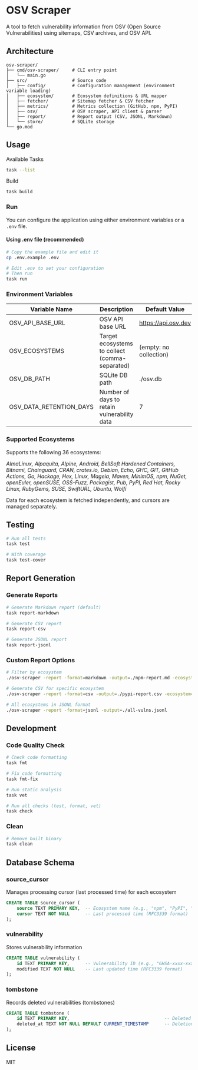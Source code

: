 # OSV Scraper

A tool to fetch vulnerability information from OSV (Open Source Vulnerabilities) using sitemaps, CSV archives, and OSV API.

## Architecture

```
osv-scraper/
├── cmd/osv-scraper/     # CLI entry point
│   └── main.go
├── src/                 # Source code
│   ├── config/          # Configuration management (environment variable loading)
│   ├── ecosystem/       # Ecosystem definitions & URL mapper
│   ├── fetcher/         # Sitemap fetcher & CSV fetcher
│   ├── metrics/         # Metrics collection (GitHub, npm, PyPI)
│   ├── osv/             # OSV scraper, API client & parser
│   ├── report/          # Report output (CSV, JSONL, Markdown)
│   └── store/           # SQLite storage
└── go.mod
```

## Usage

Available Tasks

```bash
task --list
```

Build

```bash
task build
```

### Run

You can configure the application using either environment variables or a `.env` file.

#### Using .env file (recommended)

```bash
# Copy the example file and edit it
cp .env.example .env

# Edit .env to set your configuration
# Then run
task run
```

### Environment Variables

| Variable Name | Description | Default Value |
| --- | --- | --- |
| OSV_API_BASE_URL | OSV API base URL | https://api.osv.dev |
| OSV_ECOSYSTEMS | Target ecosystems to collect (comma-separated) | (empty: no collection) |
| OSV_DB_PATH | SQLite DB path | ./osv.db |
| OSV_DATA_RETENTION_DAYS | Number of days to retain vulnerability data | 7 |

### Supported Ecosystems

Supports the following 36 ecosystems:

*AlmaLinux, Alpaquita, Alpine, Android, BellSoft Hardened Containers,
Bitnami, Chainguard, CRAN, crates.io, Debian, Echo, GHC, GIT,
GitHub Actions, Go, Hackage, Hex, Linux, Mageia, Maven, MinimOS,
npm, NuGet, openEuler, openSUSE, OSS-Fuzz, Packagist, Pub, PyPI,
Red Hat, Rocky Linux, RubyGems, SUSE, SwiftURL, Ubuntu, Wolfi*

Data for each ecosystem is fetched independently, and cursors are managed separately.

## Testing

```bash
# Run all tests
task test

# With coverage
task test-cover
```

## Report Generation

### Generate Reports

```bash
# Generate Markdown report (default)
task report-markdown

# Generate CSV report
task report-csv

# Generate JSONL report
task report-jsonl
```

### Custom Report Options

```bash
# Filter by ecosystem
./osv-scraper -report -format=markdown -output=./npm-report.md -ecosystem=npm

# Generate CSV for specific ecosystem
./osv-scraper -report -format=csv -output=./pypi-report.csv -ecosystem=PyPI

# All ecosystems in JSONL format
./osv-scraper -report -format=jsonl -output=./all-vulns.jsonl
```

## Development

### Code Quality Check

```bash
# Check code formatting
task fmt

# Fix code formatting
task fmt-fix

# Run static analysis
task vet

# Run all checks (test, format, vet)
task check
```

### Clean

```bash
# Remove built binary
task clean
```

## Database Schema

### source_cursor
Manages processing cursor (last processed time) for each ecosystem

```sql
CREATE TABLE source_cursor (
    source TEXT PRIMARY KEY,  -- Ecosystem name (e.g., "npm", "PyPI", "Go")
    cursor TEXT NOT NULL      -- Last processed time (RFC3339 format)
);
```

### vulnerability
Stores vulnerability information

```sql
CREATE TABLE vulnerability (
    id TEXT PRIMARY KEY,      -- Vulnerability ID (e.g., "GHSA-xxxx-xxxx-xxxx")
    modified TEXT NOT NULL    -- Last updated time (RFC3339 format)
);
```

### tombstone
Records deleted vulnerabilities (tombstones)

```sql
CREATE TABLE tombstone (
    id TEXT PRIMARY KEY,                                    -- Deleted vulnerability ID
    deleted_at TEXT NOT NULL DEFAULT CURRENT_TIMESTAMP      -- Deletion recorded time
);
```

## License

MIT
